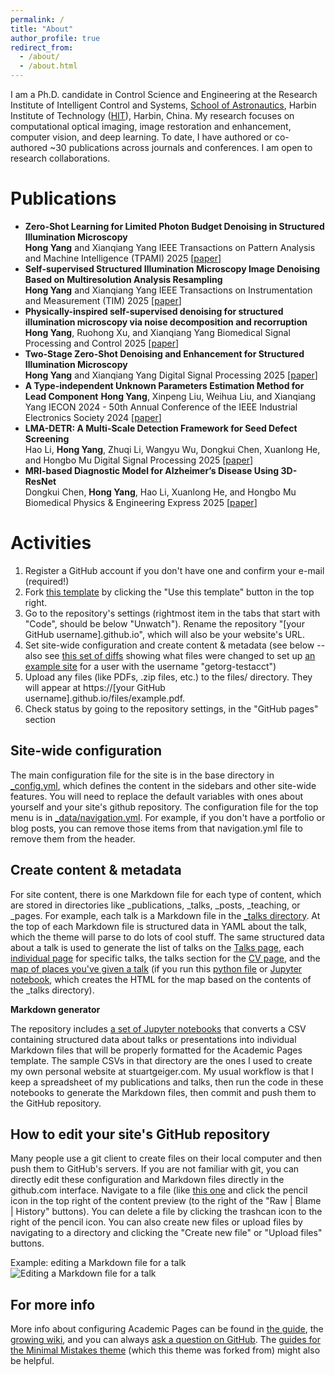 ```yaml
---
permalink: /
title: "About"
author_profile: true
redirect_from: 
  - /about/
  - /about.html
---
```


I am a Ph.D. candidate in Control Science and Engineering at the Research Institute of Intelligent Control and Systems, [School of Astronautics](https://sa.hit.edu.cn/), Harbin Institute of Technology ([HIT](https://www.hit.edu.cn/)), Harbin, China.
My research focuses on computational optical imaging, image restoration and enhancement, computer vision, and deep learning. To date, I have authored or co-authored ~30 publications across journals and conferences. I am open to research collaborations.

Publications
======
- **Zero-Shot Learning for Limited Photon Budget Denoising in Structured Illumination Microscopy**  
**Hong Yang** and Xianqiang Yang
IEEE Transactions on Pattern Analysis and Machine Intelligence (TPAMI) 2025 [[paper](https://doi.org/10.1109/TPAMI.2025.3612886)]
- **Self-supervised Structured Illumination Microscopy Image Denoising Based on Multiresolution Analysis Resampling**  
**Hong Yang** and Xianqiang Yang
IEEE Transactions on Instrumentation and Measurement (TIM) 2025 [[paper](https://doi.org/10.1109/TIM.2025.3575962)]
- **Physically-inspired self-supervised denoising for structured illumination microscopy via noise decomposition and recorruption**  
**Hong Yang**, Ruohong Xu, and Xianqiang Yang
Biomedical Signal Processing and Control 2025 [[paper](https://doi.org/10.1016/j.bspc.2025.108849)]
- **Two-Stage Zero-Shot Denoising and Enhancement for Structured Illumination Microscopy**  
**Hong Yang** and Xianqiang Yang
Digital Signal Processing 2025 [[paper](https://doi.org/10.1016/j.dsp.2025.105345)]
- **A Type-independent Unknown Parameters Estimation Method for Lead Component**
**Hong Yang**, Xinpeng Liu, Weihua Liu, and Xianqiang Yang
IECON 2024 - 50th Annual Conference of the IEEE Industrial Electronics Society 2024 [[paper](https://doi.org/10.1109/IECON55916.2024.10905933)]
- **LMA-DETR: A Multi-Scale Detection Framework for Seed Defect Screening**  
Hao Li, **Hong Yang**, Zhuqi Li, Wangyu Wu, Dongkui Chen, Xuanlong He, and Hongbo Mu 
Digital Signal Processing 2025 [[paper](https://doi.org/10.1016/j.dsp.2025.105639)]
- **MRI-based Diagnostic Model for Alzheimer’s Disease Using 3D-ResNet**  
Dongkui Chen, **Hong Yang**, Hao Li, Xuanlong He, and Hongbo Mu
Biomedical Physics & Engineering Express 2025 [[paper](https://doi.org/10.1088/2057-1976/add73d)]



Activities
======
1. Register a GitHub account if you don't have one and confirm your e-mail (required!)
1. Fork [this template](https://github.com/academicpages/academicpages.github.io) by clicking the "Use this template" button in the top right. 
1. Go to the repository's settings (rightmost item in the tabs that start with "Code", should be below "Unwatch"). Rename the repository "[your GitHub username].github.io", which will also be your website's URL.
1. Set site-wide configuration and create content & metadata (see below -- also see [this set of diffs](https://archive.is/3TPas) showing what files were changed to set up [an example site](https://getorg-testacct.github.io) for a user with the username "getorg-testacct")
1. Upload any files (like PDFs, .zip files, etc.) to the files/ directory. They will appear at https://[your GitHub username].github.io/files/example.pdf.  
1. Check status by going to the repository settings, in the "GitHub pages" section

Site-wide configuration
------
The main configuration file for the site is in the base directory in [_config.yml](https://github.com/academicpages/academicpages.github.io/blob/master/_config.yml), which defines the content in the sidebars and other site-wide features. You will need to replace the default variables with ones about yourself and your site's github repository. The configuration file for the top menu is in [_data/navigation.yml](https://github.com/academicpages/academicpages.github.io/blob/master/_data/navigation.yml). For example, if you don't have a portfolio or blog posts, you can remove those items from that navigation.yml file to remove them from the header. 

Create content & metadata
------
For site content, there is one Markdown file for each type of content, which are stored in directories like _publications, _talks, _posts, _teaching, or _pages. For example, each talk is a Markdown file in the [_talks directory](https://github.com/academicpages/academicpages.github.io/tree/master/_talks). At the top of each Markdown file is structured data in YAML about the talk, which the theme will parse to do lots of cool stuff. The same structured data about a talk is used to generate the list of talks on the [Talks page](https://academicpages.github.io/talks), each [individual page](https://academicpages.github.io/talks/2012-03-01-talk-1) for specific talks, the talks section for the [CV page](https://academicpages.github.io/cv), and the [map of places you've given a talk](https://academicpages.github.io/talkmap.html) (if you run this [python file](https://github.com/academicpages/academicpages.github.io/blob/master/talkmap.py) or [Jupyter notebook](https://github.com/academicpages/academicpages.github.io/blob/master/talkmap.ipynb), which creates the HTML for the map based on the contents of the _talks directory).

**Markdown generator**

The repository includes [a set of Jupyter notebooks](https://github.com/academicpages/academicpages.github.io/tree/master/markdown_generator
) that converts a CSV containing structured data about talks or presentations into individual Markdown files that will be properly formatted for the Academic Pages template. The sample CSVs in that directory are the ones I used to create my own personal website at stuartgeiger.com. My usual workflow is that I keep a spreadsheet of my publications and talks, then run the code in these notebooks to generate the Markdown files, then commit and push them to the GitHub repository.

How to edit your site's GitHub repository
------
Many people use a git client to create files on their local computer and then push them to GitHub's servers. If you are not familiar with git, you can directly edit these configuration and Markdown files directly in the github.com interface. Navigate to a file (like [this one](https://github.com/academicpages/academicpages.github.io/blob/master/_talks/2012-03-01-talk-1.md) and click the pencil icon in the top right of the content preview (to the right of the "Raw | Blame | History" buttons). You can delete a file by clicking the trashcan icon to the right of the pencil icon. You can also create new files or upload files by navigating to a directory and clicking the "Create new file" or "Upload files" buttons. 

Example: editing a Markdown file for a talk
![Editing a Markdown file for a talk](/images/editing-talk.png)

For more info
------
More info about configuring Academic Pages can be found in [the guide](https://academicpages.github.io/markdown/), the [growing wiki](https://github.com/academicpages/academicpages.github.io/wiki), and you can always [ask a question on GitHub](https://github.com/academicpages/academicpages.github.io/discussions). The [guides for the Minimal Mistakes theme](https://mmistakes.github.io/minimal-mistakes/docs/configuration/) (which this theme was forked from) might also be helpful.
